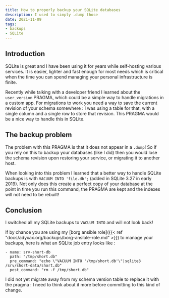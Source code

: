 ```yaml
---
title: How to properly backup your SQLite databases
description: I used to simply .dump those
date: 2021-11-09
tags:
- backups
- SQLite
---
```


## Introduction

SQLite is great and I have been using it for years while self-hosting various services. It is easier, lighter and fast enough for most needs which is critical when the time you can spend managing your personal infrastructure is finite.

Recently while talking with a developer friend I learned about the `user_version` PRAGMA, which could be a simple way to handle migrations in a custom app. For migrations to work you need a way to save the current revision of your schema somewhere : I was using a table for that, with a single column and a single row to store that revision. This PRAGMA would be a nice way to handle this in SQLite.

## The backup problem

The problem with this PRAGMA is that it does not appear in a `.dump`! So if you rely on this to backup your databases (like I did) then you would lose the schema revision upon restoring your service, or migrating it to another host.

When looking into this problem I learned that a better way to handle SQLite backups is with `VACUUM INTO 'file.db';` (added in SQLite 3.27 in early 2019). Not only does this create a perfect copy of your database at the point in time you run this command, the PRAGMA are kept and the indexes will not need to be rebuilt!

## Conclusion

I switched all my SQLite backups to `VACUUM INTO` and will not look back!

If by chance you are using my [borg ansible role]({{< ref "docs/adyxax.org/backups/borg-ansible-role.md" >}}) to manage your backups, here is what an SQLite job entry looks like :
```
- name: srv-short-db
  path: "/tmp/short.db"
  pre_command: "echo \"VACUUM INTO '/tmp/short.db'\"|sqlite3 /srv/short-data/short.db"
  post_command: "rm -f /tmp/short.db"
```

I did not yet migrate away from my schema version table to replace it with the pragma : I need to think about it more before committing to this kind of change.
